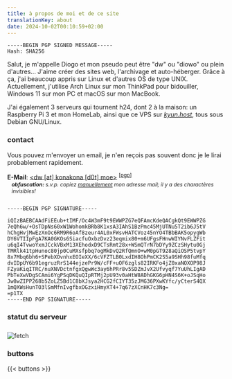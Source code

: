 ```yaml
---
title: à propos de moi et de ce site
translationKey: about
date: 2024-10-02T00:10:59+02:00
---
```


<span style="user-select: all;">

```plain
-----BEGIN PGP SIGNED MESSAGE-----
Hash: SHA256
```

Salut, je m'appelle Diogo et mon pseudo peut être "dw" ou "diowo" ou plein d'autres... J'aime créer des sites web, l'archivage et auto-héberger. Grâce à ça, j'ai beaucoup appris sur Linux et d'autres OS de type UNIX. Actuellement, j'utilise Arch Linux sur mon ThinkPad pour bidouiller, Windows 11 sur mon PC et macOS sur mon MacBook.

J'ai également 3 serveurs qui tournent h24, dont 2 à la maison: un Raspberry Pi 3 et mon HomeLab, ainsi que ce VPS sur *[kyun.host](https://kyun.host)*, tous sous Debian GNU/Linux.

### contact

Vous pouvez m'envoyer un email, je n'en reçois pas souvent donc je le lirai probablement rapidement.

**E-Mail**: <a href="mailto:%64%77%40%6b%6f%6e%61%6b%6f%6e%61%2e%6d%6f%65"><⁪⁪⁪d⁪⁪w⁪⁪ ⁪⁪[⁪⁪a⁪⁪t⁪⁪]⁪⁪ k⁪⁪o⁪⁪n⁪⁪a⁪⁪k⁪⁪o⁪⁪n⁪⁪a⁪⁪ ⁪⁪[⁪⁪d⁪⁪0⁪⁪t⁪⁪]⁪⁪ ⁪⁪m⁪⁪o⁪⁪e⁪⁪></a> <sup>[[pgp](/public.asc)]</sup>

<p style="position: relative; bottom: 12px; margin-bottom: 0; font-size: 12px; margin-left: 10px;"><i><b>obfuscation:</b> s.v.p. copiez <u>manuellement</u> mon adresse mail; il y a des charactères invisibles!</i></p>

```plain
-----BEGIN PGP SIGNATURE-----

iQIzBAEBCAAdFiEEub+tIMF/Oc4W3mF9t9EWWPZG7eQFAmcKdeQACgkQt9EWWPZG
7eQh6w/+OsTDpNs60xW1WohomkBRb8K1xsA3IAhS1BzPmc45MjUTNu5T2ib6J5tV
hChgHvjMwEzXnOc6RM9R6oAf8zeur4AL0xFWsvHATCVoz45nYO4TBbBAK5opygWb
DY6VTIIpFgA7KA0GKOs6SiacfuOxbzDvz23eqmix80+m6UFgsFHnwWIYNvFLZFit
u6qI4TvwoYxmJCckVBxM13XEhodxD9CTsRmt28x+WSmQTrN7bDYy9ZCzSHytu0Gj
TMRlk41tpHunoc80jp0CuMXsfpbq7ogMkDvQ2RfQmnO+wM0pGT928aQiOSP5tvpY
8x7Mbq6bh6+SPebXOvnhxEOIeXX/6cVFZTLB0LxdIH8OhPmCK2S5a9SHh98fuMfq
dvIDpUY6b91egruzRrS144ejzePr9W/cFF+uOF6zgls82IRKFo4jZ0xaNOXOP98J
FZyaKiqITRC/nuXNVDctnfgxQgwWc3ay6hPRr8v5SDZmJvX2Ufvyqf7YuUhLIgAD
PbTeXwVDgSCAmi6YgPSqDKQuQIpRTMj2pU93v0aHtW8ADhGKG6pHN4S6K+oJSqHo
Jw8wZIPP268b5ZoLZ5Bd1C8bXJsya2HCG2fCIYT35zJMG36PXwKYfc/yCterS4QX
1mQXWsHunTO3lSmMfnIvgfbxOGzxiHmyXT4+7q67zXCnHK7c3Ng=
=p1TX
-----END PGP SIGNATURE-----
```

</span>

### statut du serveur

<img style="margin-top: 8px" src="https://konakona.moe/fetch.png" alt="fetch">

### buttons

{{< buttons >}}
